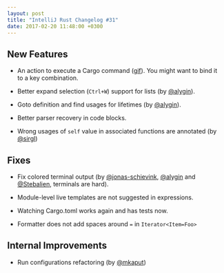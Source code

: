 ```yaml
---
layout: post
title: "IntelliJ Rust Changelog #31"
date: 2017-02-20 11:48:00 +0300
---
```


## New Features

* An action to execute a Cargo command
  ([gif](https://gfycat.com/SlipperyDemandingCrab)). You might want to bind it
  to a key combination.

* Better expand selection (`Ctrl+W`) support for lists (by [@alygin]).

* Goto definition and find usages for lifetimes (by [@alygin]).

* Better parser recovery in code blocks.

* Wrong usages of `self` value in associated functions are annotated (by [@sirgl])

## Fixes

* Fix colored terminal output (by [@jonas-schievink], [@alygin] and
  [@Stebalien], terminals are hard).

* Module-level live templates are not suggested in expressions.

* Watching Cargo.toml works again and has tests now.

* Formatter does not add spaces around `=` in `Iterator<Item=Foo>`

## Internal Improvements

* Run configurations refactoring (by [@mkaput])


[@Stebalien]: https://github.com/Stebalien
[@alygin]: https://github.com/alygin
[@jonas-schievink]: https://github.com/jonas-schievink
[@mkaput]: https://github.com/mkaput
[@sirgl]: https://github.com/sirgl

